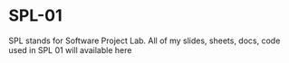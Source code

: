 # SPL-01
SPL stands for Software Project Lab. All of my slides, sheets, docs, code used in SPL 01 will available here
